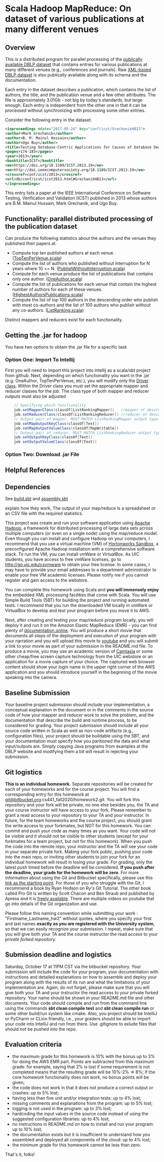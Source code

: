 # Scala Hadoop MapReduce: On dataset of various publications at many different venues
## Overview
This is a distributed program for parallel processing of the [publically available DBLP dataset](https://dblp.uni-trier.de) that contains entries for various publications at many different venues (e.g., conferences and journals). Raw [XML-based DBLP dataset](https://dblp.uni-trier.de/xml) is also publically available along with its schema and the documentation.

Each entry in the dataset describes a publication, which contains the list of authors, the title, and the publication venue and a few other attributes. The file is approximately 3.01Gb - not big by today's standards, but large enough. Each entry is independent from the other one in that it can be processed without synchronizing with processing some other entries.

Consider the following entry in the dataset.
```xml
<inproceedings mdate="2017-05-24" key="conf/icst/GrechanikHB13">
<author>Mark Grechanik</author>
<author>B. M. Mainul Hossain</author>
<author>Ugo Buy</author>
<title>Testing Database-Centric Applications for Causes of Database Deadlocks.</title>
<pages>174-183</pages>
<year>2013</year>
<booktitle>ICST</booktitle>
<ee>https://doi.org/10.1109/ICST.2013.19</ee>
<ee>http://doi.ieeecomputersociety.org/10.1109/ICST.2013.19</ee>
<crossref>conf/icst/2013</crossref>
<url>db/conf/icst/icst2013.html#GrechanikHB13</url>
</inproceedings>
```

This entry lists a paper at the IEEE International Conference on Software Testing, Verification and Validation (ICST) published in 2013 whose authors are B.M. Mainul Hussain, Mark Grechanik, and Ugo Buy. 


## Functionality: parallel distributed processing of the publication dataset
Can produce the following statistics about the authors and the venues they published their papers at. 

- Compute top ten published authors at each venue. 
([TopTenPerVenue.scala](./src/main/scala/TopTenPerVenue.scala))
- Compute the list of authors who published without interruption for N years where 10 <= N.
([PublishWithoutInterruption.scala](./src/main/scala/PublishWithoutInterruption.scala))
- Compute for each venue produce the list of publications that contains only one author.
([OneAuthor.scala](./src/main/scala/OneAuthor.scala))
- Compute the list of publications for each venue that contain the highest number of authors for each of these venues.
([HighestAuthorsPublications.scala](./src/main/scala/HighestAuthorsPublications.scala)) 
- Compute the list of top 100 authors in the descending order who publish with most co-authors and the list of 100 authors who publish without any co-authors. 
([ListRanking.scala](./src/main/scala/ListRanking.scala))

Distinct mappers and reducers exist for each functionality.

## Getting the .jar for hadoop
You have two options to obtain the .jar file for a specific task
### Option One: Import To Intellij
First you will need to import this project into intellij as a scala/sbt project from github. Next, depending 
on which functionality you want in the .jar (e.g. OneAuthor, TopTenPerVenue, etc.), you will modify only the [Driver class](./src/main/scala/Driver.scala).
Within the Driver class you must set the appropriate mapper and reducer classes for the job. 
The class type of both mapper and reducer outputs must also be adjusted
```scala
    // Specifying which functionality
    job.setMapperClass(classOf[ListRankingMapper])   //mapper of desired functionality
    job.setReducerClass(classOf[ListRankingReducer]) //reducer of desired functionality
    // Output pair of mapper. MUST MATCH ListRankingMapper output type
    job.setMapOutputKeyClass(classOf[Text])
    job.setMapOutputValueClass(classOf[MapWritable])
    // Output pair of reducer. MUST MATCH ListRankingReducer output type
    job.setOutputKeyClass(classOf[Text])
    job.setOutputValueClass(classOf[Text])
```

### Option Two: Download .jar File

## Helpful References 


## Dependencies
See [build.sbt](./build.sbt) and [assembly.sbt](./project/assembly.sbt)


 explain how they work,
 The output of your map/reduce is a spreadsheet or an CSV file with the required statistics.

This project was create and run your software application using [Apache Hadoop](http://hadoop.apache.org/), a framework for distributed processing of large data sets across multiple computers (or even on a single node) using the map/reduce model. Even though you can install and configure Hadoop on your computers, I recommend that you use a virtual machine (VM) of [Hortonworks Sandbox](http://hortonworks.com/products/sandbox/), a preconfigured Apache Hadoop installation with a comprehensive software stack. To run the VM, you can install vmWare or VirtualBox. As UIC students, you have access to free vmWare licenses, go to http://go.uic.edu/csvmware to obtain your free license. In some cases, I may have to provide your email addresses to a department administrator to enable your free VM academic licenses. Please notify me if you cannot register and gain access to the webstore.


You can complete this homework using Scala and __you will immensely enjoy__ the embedded XML processing facilities that come with Scala. You will use Simple Build Tools (SBT) for building the project and running automated tests. I recommend that you run the downloaded VM locally in vmWare or VirtualBox to develop and test your program before you move it to AWS.

Next, after creating and testing your map/reduce program locally, you will deploy it and run it on the Amazon Elastic MapReduce (EMR) - you can find plenty of [documentation online](http://docs.aws.amazon.com/emr/latest/ManagementGuide/emr-work-with-steps.html). You will produce a short movie that documents all steps of the deployment and execution of your program with your narration and you will upload this movie to [youtube](www.youtube.com) and you will submit a link to your movie as part of your submission in the README.md file. To produce a movie, you may use an academic version of [Camtasia](https://shop.techsmith.com/store/techsm/en_US/cat/categoryID.67158100) or some other cheap/free screen capture technology from the UIC webstore or an application for a movie capture of your choice. The captured web browser content should show your login name in the upper right corner of the AWS application and you should introduce yourself in the beginning of the movie speaking into the camera.



## Baseline Submission
Your baseline project submission should include your implementation, a conceptual explanation in the document or in the comments in the source code of how your mapper and reducer work to solve the problem, and the documentation that describe the build and runtime process, to be considered for grading. Your project submission should include all your source code written in Scala as well as non-code artifacts (e.g., configuration files), your project should be buildable using the SBT, and your documentation must specify how you paritioned the data and what input/outputs are. Simply copying Java programs from examples at the DBLP website and modifying them a bit will result in rejecting your submission.


## Git logistics
**This is an individual homework.** Separate repositories will be created for each of your homeworks and for the course project. You will find a corresponding entry for this homework at git@bitbucket.org:cs441_fall2020/homework2.git. You will fork this repository and your fork will be private, no one else besides you, the TA and your course instructor will have access to your fork. Please remember to grant a read access to your repository to your TA and your instructor. In future, for the team homeworks and the course project, you should grant the write access to your forkmates, but NOT for this homework. You can commit and push your code as many times as you want. Your code will not be visible and it should not be visible to other students (except for your forkmates for a team project, but not for this homework). When you push the code into the remote repo, your instructor and the TA will see your code in your separate private fork. Making your fork public, pushing your code into the main repo, or inviting other students to join your fork for an individual homework will result in losing your grade. For grading, only the latest push timed before the deadline will be considered. **If you push after the deadline, your grade for the homework will be zero**. For more information about using the Git and Bitbucket specifically, please use this [link as the starting point](https://confluence.atlassian.com/bitbucket/bitbucket-cloud-documentation-home-221448814.html). For those of you who struggle with the Git, I recommend a book by Ryan Hodson on Ry's Git Tutorial. The other book called Pro Git is written by Scott Chacon and Ben Straub and published by Apress and it is [freely available](https://git-scm.com/book/en/v2/). There are multiple videos on youtube that go into details of the Git organization and use.

Please follow this naming convention while submitting your work : "Firstname_Lastname_hw2" without quotes, where you specify your first and last names **exactly as you are registered with the University system**, so that we can easily recognize your submission. I repeat, make sure that you will give both your TA and the course instructor the read access to your *private forked repository*.



## Submission deadline and logistics
Saturday, October 17 at 11PM CST via the bitbucket repository. Your submission will include the code for your program, your documentation with instructions and detailed explanations on how to assemble and deploy your program along with the results of its run and what the limitations of your implementation are. Again, do not forget, please make sure that you will give both your TA and your instructor the read access to your private forked repository. Your name should be shown in your README.md file and other documents. Your code should compile and run from the command line using the commands **sbt clean compile test** and **sbt clean compile run** or some other build/run system like cmake. Also, you project should be IntelliJ or PyCharm or CLion friendly, i.e., your graders should be able to import your code into IntelliJ and run from there. Use .gitignore to exlude files that should not be pushed into the repo.


## Evaluation criteria
- the maximum grade for this homework is 10% with the bonus up to 3% for doing the AWS EMR part. Points are subtracted from this maximum grade: for example, saying that 2% is lost if some requirement is not completed means that the resulting grade will be 10%-2% => 8%; if the core homework functionality does not work, no bonus points will be given;
- the code does not work in that it does not produce a correct output or crashes: up to 5% lost;
- having less than five unit and/or integration tests: up to 4% lost;
- missing comments and explanations from the program: up to 5% lost;
- logging is not used in the program: up to 3% lost;
- hardcoding the input values in the source code instead of using the suggested configuration libraries: up to 4% lost;
- no instructions in README.md on how to install and run your program: up to 10% lost;
- the documentation exists but it is insufficient to understand how you assembled and deployed all components of the cloud: up to 4% lost;
- the minimum grade for this homework cannot be less than zero.

That's it, folks!
